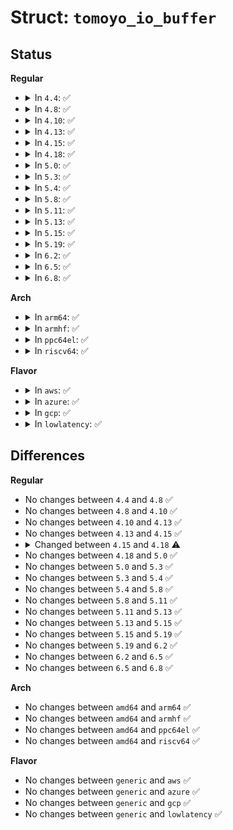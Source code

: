 # Struct: <code>tomoyo_io_buffer</code>

## Status
<b>Regular</b>
<ul>
<li>
<details>
<summary>In <code>4.4</code>: ✅</summary>

```c
struct tomoyo_io_buffer {
    void (*read)(struct tomoyo_io_buffer *);
    int (*write)(struct tomoyo_io_buffer *);
    unsigned int (*poll)(struct file *, poll_table *);
    struct mutex io_sem;
    char *read_user_buf;
    size_t read_user_buf_avail;
    struct (anon) r;
    struct (anon) w;
    char *read_buf;
    size_t readbuf_size;
    char *write_buf;
    size_t writebuf_size;
    enum tomoyo_securityfs_interface_index type;
    u8 users;
    struct list_head list;
};
```
</details>
</li>
<li>
<details>
<summary>In <code>4.8</code>: ✅</summary>

```c
struct tomoyo_io_buffer {
    void (*read)(struct tomoyo_io_buffer *);
    int (*write)(struct tomoyo_io_buffer *);
    unsigned int (*poll)(struct file *, poll_table *);
    struct mutex io_sem;
    char *read_user_buf;
    size_t read_user_buf_avail;
    struct (anon) r;
    struct (anon) w;
    char *read_buf;
    size_t readbuf_size;
    char *write_buf;
    size_t writebuf_size;
    enum tomoyo_securityfs_interface_index type;
    u8 users;
    struct list_head list;
};
```
</details>
</li>
<li>
<details>
<summary>In <code>4.10</code>: ✅</summary>

```c
struct tomoyo_io_buffer {
    void (*read)(struct tomoyo_io_buffer *);
    int (*write)(struct tomoyo_io_buffer *);
    unsigned int (*poll)(struct file *, poll_table *);
    struct mutex io_sem;
    char *read_user_buf;
    size_t read_user_buf_avail;
    struct (anon) r;
    struct (anon) w;
    char *read_buf;
    size_t readbuf_size;
    char *write_buf;
    size_t writebuf_size;
    enum tomoyo_securityfs_interface_index type;
    u8 users;
    struct list_head list;
};
```
</details>
</li>
<li>
<details>
<summary>In <code>4.13</code>: ✅</summary>

```c
struct tomoyo_io_buffer {
    void (*read)(struct tomoyo_io_buffer *);
    int (*write)(struct tomoyo_io_buffer *);
    unsigned int (*poll)(struct file *, poll_table *);
    struct mutex io_sem;
    char *read_user_buf;
    size_t read_user_buf_avail;
    struct (anon) r;
    struct (anon) w;
    char *read_buf;
    size_t readbuf_size;
    char *write_buf;
    size_t writebuf_size;
    enum tomoyo_securityfs_interface_index type;
    u8 users;
    struct list_head list;
};
```
</details>
</li>
<li>
<details>
<summary>In <code>4.15</code>: ✅</summary>

```c
struct tomoyo_io_buffer {
    void (*read)(struct tomoyo_io_buffer *);
    int (*write)(struct tomoyo_io_buffer *);
    unsigned int (*poll)(struct file *, poll_table *);
    struct mutex io_sem;
    char *read_user_buf;
    size_t read_user_buf_avail;
    struct (anon) r;
    struct (anon) w;
    char *read_buf;
    size_t readbuf_size;
    char *write_buf;
    size_t writebuf_size;
    enum tomoyo_securityfs_interface_index type;
    u8 users;
    struct list_head list;
};
```
</details>
</li>
<li>
<details>
<summary>In <code>4.18</code>: ✅</summary>

```c
struct tomoyo_io_buffer {
    void (*read)(struct tomoyo_io_buffer *);
    int (*write)(struct tomoyo_io_buffer *);
    __poll_t (*poll)(struct file *, poll_table *);
    struct mutex io_sem;
    char *read_user_buf;
    size_t read_user_buf_avail;
    struct (anon) r;
    struct (anon) w;
    char *read_buf;
    size_t readbuf_size;
    char *write_buf;
    size_t writebuf_size;
    enum tomoyo_securityfs_interface_index type;
    u8 users;
    struct list_head list;
};
```
</details>
</li>
<li>
<details>
<summary>In <code>5.0</code>: ✅</summary>

```c
struct tomoyo_io_buffer {
    void (*read)(struct tomoyo_io_buffer *);
    int (*write)(struct tomoyo_io_buffer *);
    __poll_t (*poll)(struct file *, poll_table *);
    struct mutex io_sem;
    char *read_user_buf;
    size_t read_user_buf_avail;
    struct (anon) r;
    struct (anon) w;
    char *read_buf;
    size_t readbuf_size;
    char *write_buf;
    size_t writebuf_size;
    enum tomoyo_securityfs_interface_index type;
    u8 users;
    struct list_head list;
};
```
</details>
</li>
<li>
<details>
<summary>In <code>5.3</code>: ✅</summary>

```c
struct tomoyo_io_buffer {
    void (*read)(struct tomoyo_io_buffer *);
    int (*write)(struct tomoyo_io_buffer *);
    __poll_t (*poll)(struct file *, poll_table *);
    struct mutex io_sem;
    char *read_user_buf;
    size_t read_user_buf_avail;
    struct (anon) r;
    struct (anon) w;
    char *read_buf;
    size_t readbuf_size;
    char *write_buf;
    size_t writebuf_size;
    enum tomoyo_securityfs_interface_index type;
    u8 users;
    struct list_head list;
};
```
</details>
</li>
<li>
<details>
<summary>In <code>5.4</code>: ✅</summary>

```c
struct tomoyo_io_buffer {
    void (*read)(struct tomoyo_io_buffer *);
    int (*write)(struct tomoyo_io_buffer *);
    __poll_t (*poll)(struct file *, poll_table *);
    struct mutex io_sem;
    char *read_user_buf;
    size_t read_user_buf_avail;
    struct (anon) r;
    struct (anon) w;
    char *read_buf;
    size_t readbuf_size;
    char *write_buf;
    size_t writebuf_size;
    enum tomoyo_securityfs_interface_index type;
    u8 users;
    struct list_head list;
};
```
</details>
</li>
<li>
<details>
<summary>In <code>5.8</code>: ✅</summary>

```c
struct tomoyo_io_buffer {
    void (*read)(struct tomoyo_io_buffer *);
    int (*write)(struct tomoyo_io_buffer *);
    __poll_t (*poll)(struct file *, poll_table *);
    struct mutex io_sem;
    char *read_user_buf;
    size_t read_user_buf_avail;
    struct (anon) r;
    struct (anon) w;
    char *read_buf;
    size_t readbuf_size;
    char *write_buf;
    size_t writebuf_size;
    enum tomoyo_securityfs_interface_index type;
    u8 users;
    struct list_head list;
};
```
</details>
</li>
<li>
<details>
<summary>In <code>5.11</code>: ✅</summary>

```c
struct tomoyo_io_buffer {
    void (*read)(struct tomoyo_io_buffer *);
    int (*write)(struct tomoyo_io_buffer *);
    __poll_t (*poll)(struct file *, poll_table *);
    struct mutex io_sem;
    char *read_user_buf;
    size_t read_user_buf_avail;
    struct (anon) r;
    struct (anon) w;
    char *read_buf;
    size_t readbuf_size;
    char *write_buf;
    size_t writebuf_size;
    enum tomoyo_securityfs_interface_index type;
    u8 users;
    struct list_head list;
};
```
</details>
</li>
<li>
<details>
<summary>In <code>5.13</code>: ✅</summary>

```c
struct tomoyo_io_buffer {
    void (*read)(struct tomoyo_io_buffer *);
    int (*write)(struct tomoyo_io_buffer *);
    __poll_t (*poll)(struct file *, poll_table *);
    struct mutex io_sem;
    char *read_user_buf;
    size_t read_user_buf_avail;
    struct (anon) r;
    struct (anon) w;
    char *read_buf;
    size_t readbuf_size;
    char *write_buf;
    size_t writebuf_size;
    enum tomoyo_securityfs_interface_index type;
    u8 users;
    struct list_head list;
};
```
</details>
</li>
<li>
<details>
<summary>In <code>5.15</code>: ✅</summary>

```c
struct tomoyo_io_buffer {
    void (*read)(struct tomoyo_io_buffer *);
    int (*write)(struct tomoyo_io_buffer *);
    __poll_t (*poll)(struct file *, poll_table *);
    struct mutex io_sem;
    char *read_user_buf;
    size_t read_user_buf_avail;
    struct (anon) r;
    struct (anon) w;
    char *read_buf;
    size_t readbuf_size;
    char *write_buf;
    size_t writebuf_size;
    enum tomoyo_securityfs_interface_index type;
    u8 users;
    struct list_head list;
};
```
</details>
</li>
<li>
<details>
<summary>In <code>5.19</code>: ✅</summary>

```c
struct tomoyo_io_buffer {
    void (*read)(struct tomoyo_io_buffer *);
    int (*write)(struct tomoyo_io_buffer *);
    __poll_t (*poll)(struct file *, poll_table *);
    struct mutex io_sem;
    char *read_user_buf;
    size_t read_user_buf_avail;
    struct (anon) r;
    struct (anon) w;
    char *read_buf;
    size_t readbuf_size;
    char *write_buf;
    size_t writebuf_size;
    enum tomoyo_securityfs_interface_index type;
    u8 users;
    struct list_head list;
};
```
</details>
</li>
<li>
<details>
<summary>In <code>6.2</code>: ✅</summary>

```c
struct tomoyo_io_buffer {
    void (*read)(struct tomoyo_io_buffer *);
    int (*write)(struct tomoyo_io_buffer *);
    __poll_t (*poll)(struct file *, poll_table *);
    struct mutex io_sem;
    char *read_user_buf;
    size_t read_user_buf_avail;
    struct (anon) r;
    struct (anon) w;
    char *read_buf;
    size_t readbuf_size;
    char *write_buf;
    size_t writebuf_size;
    enum tomoyo_securityfs_interface_index type;
    u8 users;
    struct list_head list;
};
```
</details>
</li>
<li>
<details>
<summary>In <code>6.5</code>: ✅</summary>

```c
struct tomoyo_io_buffer {
    void (*read)(struct tomoyo_io_buffer *);
    int (*write)(struct tomoyo_io_buffer *);
    __poll_t (*poll)(struct file *, poll_table *);
    struct mutex io_sem;
    char *read_user_buf;
    size_t read_user_buf_avail;
    struct (anon) r;
    struct (anon) w;
    char *read_buf;
    size_t readbuf_size;
    char *write_buf;
    size_t writebuf_size;
    enum tomoyo_securityfs_interface_index type;
    u8 users;
    struct list_head list;
};
```
</details>
</li>
<li>
<details>
<summary>In <code>6.8</code>: ✅</summary>

```c
struct tomoyo_io_buffer {
    void (*read)(struct tomoyo_io_buffer *);
    int (*write)(struct tomoyo_io_buffer *);
    __poll_t (*poll)(struct file *, poll_table *);
    struct mutex io_sem;
    char *read_user_buf;
    size_t read_user_buf_avail;
    struct (anon) r;
    struct (anon) w;
    char *read_buf;
    size_t readbuf_size;
    char *write_buf;
    size_t writebuf_size;
    enum tomoyo_securityfs_interface_index type;
    u8 users;
    struct list_head list;
};
```
</details>
</li>
</ul>
<b>Arch</b>
<ul>
<li>
<details>
<summary>In <code>arm64</code>: ✅</summary>

```c
struct tomoyo_io_buffer {
    void (*read)(struct tomoyo_io_buffer *);
    int (*write)(struct tomoyo_io_buffer *);
    __poll_t (*poll)(struct file *, poll_table *);
    struct mutex io_sem;
    char *read_user_buf;
    size_t read_user_buf_avail;
    struct (anon) r;
    struct (anon) w;
    char *read_buf;
    size_t readbuf_size;
    char *write_buf;
    size_t writebuf_size;
    enum tomoyo_securityfs_interface_index type;
    u8 users;
    struct list_head list;
};
```
</details>
</li>
<li>
<details>
<summary>In <code>armhf</code>: ✅</summary>

```c
struct tomoyo_io_buffer {
    void (*read)(struct tomoyo_io_buffer *);
    int (*write)(struct tomoyo_io_buffer *);
    __poll_t (*poll)(struct file *, poll_table *);
    struct mutex io_sem;
    char *read_user_buf;
    size_t read_user_buf_avail;
    struct (anon) r;
    struct (anon) w;
    char *read_buf;
    size_t readbuf_size;
    char *write_buf;
    size_t writebuf_size;
    enum tomoyo_securityfs_interface_index type;
    u8 users;
    struct list_head list;
};
```
</details>
</li>
<li>
<details>
<summary>In <code>ppc64el</code>: ✅</summary>

```c
struct tomoyo_io_buffer {
    void (*read)(struct tomoyo_io_buffer *);
    int (*write)(struct tomoyo_io_buffer *);
    __poll_t (*poll)(struct file *, poll_table *);
    struct mutex io_sem;
    char *read_user_buf;
    size_t read_user_buf_avail;
    struct (anon) r;
    struct (anon) w;
    char *read_buf;
    size_t readbuf_size;
    char *write_buf;
    size_t writebuf_size;
    enum tomoyo_securityfs_interface_index type;
    u8 users;
    struct list_head list;
};
```
</details>
</li>
<li>
<details>
<summary>In <code>riscv64</code>: ✅</summary>

```c
struct tomoyo_io_buffer {
    void (*read)(struct tomoyo_io_buffer *);
    int (*write)(struct tomoyo_io_buffer *);
    __poll_t (*poll)(struct file *, poll_table *);
    struct mutex io_sem;
    char *read_user_buf;
    size_t read_user_buf_avail;
    struct (anon) r;
    struct (anon) w;
    char *read_buf;
    size_t readbuf_size;
    char *write_buf;
    size_t writebuf_size;
    enum tomoyo_securityfs_interface_index type;
    u8 users;
    struct list_head list;
};
```
</details>
</li>
</ul>
<b>Flavor</b>
<ul>
<li>
<details>
<summary>In <code>aws</code>: ✅</summary>

```c
struct tomoyo_io_buffer {
    void (*read)(struct tomoyo_io_buffer *);
    int (*write)(struct tomoyo_io_buffer *);
    __poll_t (*poll)(struct file *, poll_table *);
    struct mutex io_sem;
    char *read_user_buf;
    size_t read_user_buf_avail;
    struct (anon) r;
    struct (anon) w;
    char *read_buf;
    size_t readbuf_size;
    char *write_buf;
    size_t writebuf_size;
    enum tomoyo_securityfs_interface_index type;
    u8 users;
    struct list_head list;
};
```
</details>
</li>
<li>
<details>
<summary>In <code>azure</code>: ✅</summary>

```c
struct tomoyo_io_buffer {
    void (*read)(struct tomoyo_io_buffer *);
    int (*write)(struct tomoyo_io_buffer *);
    __poll_t (*poll)(struct file *, poll_table *);
    struct mutex io_sem;
    char *read_user_buf;
    size_t read_user_buf_avail;
    struct (anon) r;
    struct (anon) w;
    char *read_buf;
    size_t readbuf_size;
    char *write_buf;
    size_t writebuf_size;
    enum tomoyo_securityfs_interface_index type;
    u8 users;
    struct list_head list;
};
```
</details>
</li>
<li>
<details>
<summary>In <code>gcp</code>: ✅</summary>

```c
struct tomoyo_io_buffer {
    void (*read)(struct tomoyo_io_buffer *);
    int (*write)(struct tomoyo_io_buffer *);
    __poll_t (*poll)(struct file *, poll_table *);
    struct mutex io_sem;
    char *read_user_buf;
    size_t read_user_buf_avail;
    struct (anon) r;
    struct (anon) w;
    char *read_buf;
    size_t readbuf_size;
    char *write_buf;
    size_t writebuf_size;
    enum tomoyo_securityfs_interface_index type;
    u8 users;
    struct list_head list;
};
```
</details>
</li>
<li>
<details>
<summary>In <code>lowlatency</code>: ✅</summary>

```c
struct tomoyo_io_buffer {
    void (*read)(struct tomoyo_io_buffer *);
    int (*write)(struct tomoyo_io_buffer *);
    __poll_t (*poll)(struct file *, poll_table *);
    struct mutex io_sem;
    char *read_user_buf;
    size_t read_user_buf_avail;
    struct (anon) r;
    struct (anon) w;
    char *read_buf;
    size_t readbuf_size;
    char *write_buf;
    size_t writebuf_size;
    enum tomoyo_securityfs_interface_index type;
    u8 users;
    struct list_head list;
};
```
</details>
</li>
</ul>

## Differences
<b>Regular</b>
<ul>
<li>
No changes between <code>4.4</code> and <code>4.8</code> ✅
</li>
<li>
No changes between <code>4.8</code> and <code>4.10</code> ✅
</li>
<li>
No changes between <code>4.10</code> and <code>4.13</code> ✅
</li>
<li>
No changes between <code>4.13</code> and <code>4.15</code> ✅
</li>
<li>
<details>
<summary>Changed between <code>4.15</code> and <code>4.18</code> ⚠️</summary>
<ul>
<li>
<b>Field type changed. </b>
<code>unsigned int (*poll)(struct file *, poll_table *)</code> ➡️ <code>__poll_t (*poll)(struct file *, poll_table *)</code>
</li>
</ul>
</details>
</li>
<li>
No changes between <code>4.18</code> and <code>5.0</code> ✅
</li>
<li>
No changes between <code>5.0</code> and <code>5.3</code> ✅
</li>
<li>
No changes between <code>5.3</code> and <code>5.4</code> ✅
</li>
<li>
No changes between <code>5.4</code> and <code>5.8</code> ✅
</li>
<li>
No changes between <code>5.8</code> and <code>5.11</code> ✅
</li>
<li>
No changes between <code>5.11</code> and <code>5.13</code> ✅
</li>
<li>
No changes between <code>5.13</code> and <code>5.15</code> ✅
</li>
<li>
No changes between <code>5.15</code> and <code>5.19</code> ✅
</li>
<li>
No changes between <code>5.19</code> and <code>6.2</code> ✅
</li>
<li>
No changes between <code>6.2</code> and <code>6.5</code> ✅
</li>
<li>
No changes between <code>6.5</code> and <code>6.8</code> ✅
</li>
</ul>
<b>Arch</b>
<ul>
<li>
No changes between <code>amd64</code> and <code>arm64</code> ✅
</li>
<li>
No changes between <code>amd64</code> and <code>armhf</code> ✅
</li>
<li>
No changes between <code>amd64</code> and <code>ppc64el</code> ✅
</li>
<li>
No changes between <code>amd64</code> and <code>riscv64</code> ✅
</li>
</ul>
<b>Flavor</b>
<ul>
<li>
No changes between <code>generic</code> and <code>aws</code> ✅
</li>
<li>
No changes between <code>generic</code> and <code>azure</code> ✅
</li>
<li>
No changes between <code>generic</code> and <code>gcp</code> ✅
</li>
<li>
No changes between <code>generic</code> and <code>lowlatency</code> ✅
</li>
</ul>
